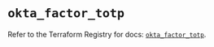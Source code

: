 # `okta_factor_totp`

Refer to the Terraform Registry for docs: [`okta_factor_totp`](https://registry.terraform.io/providers/okta/okta/4.15.0/docs/resources/factor_totp).
